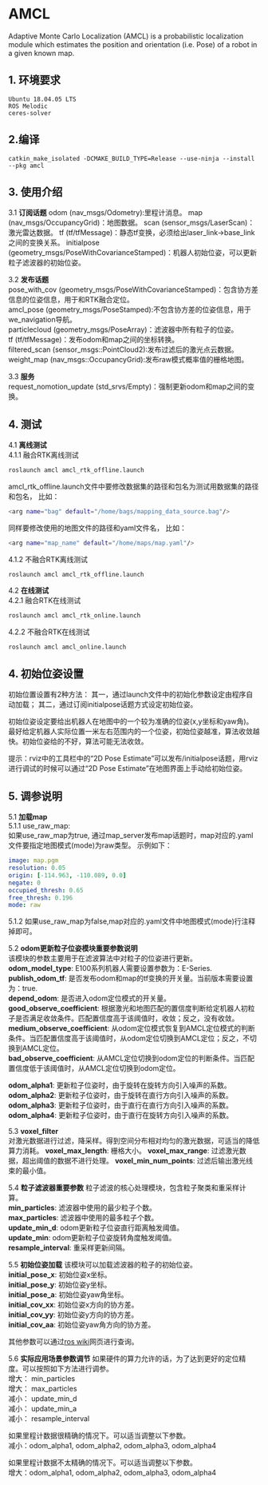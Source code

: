 # AMCL
Adaptive Monte Carlo Localization (AMCL) is a probabilistic localization module which estimates the position and orientation (i.e. Pose) of a robot in a given known map.


## 1. 环境要求
```
Ubuntu 18.04.05 LTS
ROS Melodic
ceres-solver
```

## 2.编译
```
catkin_make_isolated -DCMAKE_BUILD_TYPE=Release --use-ninja --install --pkg amcl
```

## 3. 使用介绍
3.1 **订阅话题**
odom (nav_msgs/Odometry):里程计消息。
map (nav_msgs/OccupancyGrid)：地图数据。
scan (sensor_msgs/LaserScan)：激光雷达数据。
tf (tf/tfMessage)：静态tf变换，必须给出laser_link->base_link之间的变换关系。
initialpose (geometry_msgs/PoseWithCovarianceStamped)：机器人初始位姿，可以更新粒子滤波器的初始位姿。

3.2 **发布话题**  
  pose_with_cov (geometry_msgs/PoseWithCovarianceStamped)：包含协方差信息的位姿信息，用于和RTK融合定位。  
  amcl_pose (geometry_msgs/PoseStamped):不包含协方差的位姿信息，用于we_navigation导航。  
  particlecloud (geometry_msgs/PoseArray)：滤波器中所有粒子的位姿。  
  tf (tf/tfMessage)：发布odom和map之间的坐标转换。  
  filtered_scan (sensor_msgs::PointCloud2):发布过滤后的激光点云数据。  
  weight_map (nav_msgs::OccupancyGrid):发布raw模式概率值的栅格地图。  

3.3 **服务**  
  request_nomotion_update (std_srvs/Empty)：强制更新odom和map之间的变换。

## 4. 测试  
  4.1 **离线测试**  
  4.1.1 融合RTK离线测试  
```sh
roslaunch amcl amcl_rtk_offline.launch
```
amcl_rtk_offline.launch文件中要修改数据集的路径和包名为测试用数据集的路径和包名，
比如：
```sh
<arg name="bag" default="/home/bags/mapping_data_source.bag"/>
```
同样要修改使用的地图文件的路径和yaml文件名，
比如：
```sh
<arg name="map_name" default="/home/maps/map.yaml"/>
```
4.1.2 不融合RTK离线测试
```
roslaunch amcl amcl_rtk_offline.launch
```
4.2 **在线测试**  
  4.2.1 融合RTK在线测试
```sh
roslaunch amcl amcl_rtk_online.launch
```
4.2.2 不融合RTK在线测试
```sh
roslaunch amcl amcl_online.launch
```
## 4. 初始位姿设置
初始位置设置有2种方法：
其一，通过launch文件中的初始化参数设定由程序自动加载；
其二，通过订阅initialpose话题方式设定初始位姿。

初始位姿设定要给出机器人在地图中的一个较为准确的位姿(x,y坐标和yaw角)。最好给定机器人实际位置一米左右范围内的一个位姿，初始位姿越准，算法收敛越快。初始位姿给的不好，算法可能无法收敛。

提示：rviz中的工具栏中的“2D Pose Estimate”可以发布/initialpose话题，用rviz进行调试的时候可以通过“2D Pose Estimate”在地图界面上手动给初始位姿。

## 5. 调参说明
5.1 **加载map**  
  5.1.1 use_raw_map:   
如果use_raw_map为true, 通过map_server发布map话题时，map对应的.yaml文件要指定地图模式(mode)为raw类型。
示例如下：
```yaml
image: map.pgm
resolution: 0.05
origin: [-114.963, -110.089, 0.0]
negate: 0
occupied_thresh: 0.65
free_thresh: 0.196
mode: raw
```
  5.1.2 如果use_raw_map为false,map对应的.yaml文件中地图模式(mode)行注释掉即可。

5.2 **odom更新粒子位姿模块重要参数说明**  
  该模块的参数主要用于在滤波算法中对粒子的位姿进行更新。  
  **odom_model_type**: E100系列机器人需要设置参数为：E-Series.  
  **publish_odom_tf**: 是否发布odom和map的tf变换的开关量。当前版本需要设置为：true.  
  **depend_odom**: 是否进入odom定位模式的开关量。  
  **good_observe_coefficient**: 根据激光和地图匹配的置信度判断给定机器人初粒子是否满足收敛条件。匹配置信度高于该阈值时，收敛；反之，没有收敛。  
  **medium_observe_coefficient**: 从odom定位模式恢复到AMCL定位模式的判断条件。当匹配置信度高于该阈值时，从odom定位切换到AMCL定位；反之，不切换到AMCL定位。  
  **bad_observe_coefficient**: 从AMCL定位切换到odom定位的判断条件。当匹配置信度低于该阈值时，从AMCL定位切换到odom定位。  

  **odom_alpha1**: 更新粒子位姿时，由于旋转在旋转方向引入噪声的系数。  
  **odom_alpha2**: 更新粒子位姿时，由于旋转在直行方向引入噪声的系数。  
  **odom_alpha3**: 更新粒子位姿时，由于直行在直行方向引入噪声的系数。  
  **odom_alpha4**: 更新粒子位姿时，由于直行在旋转方向引入噪声的系数。  

5.3 **voxel_filter**  
  对激光数据进行过滤，降采样。得到空间分布相对均匀的激光数据，可适当的降低算力消耗。
  **voxel_max_length**: 栅格大小。
  **voxel_max_range**: 过滤激光数据，超出阈值的数据不进行处理。
  **voxel_min_num_points**: 过滤后输出激光线束的最小值。

5.4 **粒子滤波器重要参数**
  粒子滤波的核心处理模块，包含粒子聚类和重采样计算。  
  **min_particles**: 滤波器中使用的最少粒子个数。  
  **max_particles**: 滤波器中使用的最多粒子个数。  
  **update_min_d**: odom更新粒子位姿直行距离触发阈值。  
  **update_min**: odom更新粒子位姿旋转角度触发阈值。  
  **resample_interval**: 重采样更新间隔。

5.5 **初始位姿加载**
  该模块可以加载滤波器的粒子的初始位姿。  
  **initial_pose_x**: 初始位姿x坐标。  
  **initial_pose_y**: 初始位姿y坐标。  
  **initial_pose_a**: 初始位姿yaw角坐标。  
  **initial_cov_xx**: 初始位姿x方向的协方差。  
  **initial_cov_yy**: 初始位姿y方向的协方差。  
  **initial_cov_aa**: 初始位姿yaw角方向的协方差。  

其他参数可以通过[ros wiki](http://wiki.ros.org/amcl)网页进行查询。

5.6 **实际应用场景参数调节**
  如果硬件的算力允许的话，为了达到更好的定位精度。可以按照如下方法进行调参。  
  增大： min_particles  
  增大： max_particles  
  减小： update_min_d  
  减小： update_min_a  
  减小： resample_interval  

  如果里程计数据很精确的情况下。可以适当调整以下参数。  
  减小：odom_alpha1, odom_alpha2, odom_alpha3, odom_alpha4

  如果里程计数据不太精确的情况下。可以适当调整以下参数。  
  增大：odom_alpha1, odom_alpha2, odom_alpha3, odom_alpha4